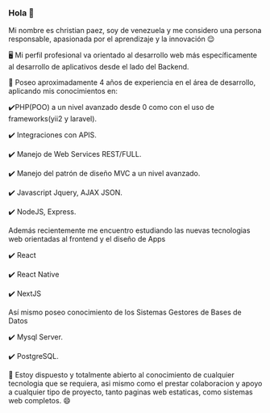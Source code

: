 ### Hola 👋

Mi nombre es christian paez, soy de venezuela y me considero una persona responsable, apasionada por el aprendizaje y la innovación :relieved:

:desktop_computer: Mi perfil profesional va orientado al desarrollo web más específicamente al desarrollo de aplicativos desde el lado del Backend.

:book: Poseo aproximadamente 4 años de experiencia en el área de desarrollo, aplicando mis conocimientos en:

   :heavy_check_mark:PHP(POO) a un nivel avanzado desde 0 como con el uso de frameworks(yii2 y laravel).


 :heavy_check_mark: Integraciones con APIS.


 :heavy_check_mark: Manejo de Web Services REST/FULL.


 :heavy_check_mark: Manejo del patrón de diseño MVC a un nivel avanzado. 


 :heavy_check_mark: Javascript Jquery, AJAX JSON.


 :heavy_check_mark: NodeJS, Express.


Además recientemente me encuentro estudiando las nuevas tecnologias web orientadas al frontend y el diseño de Apps


 :heavy_check_mark: React


 :heavy_check_mark: React Native


 :heavy_check_mark: NextJS


Así mismo poseo conocimiento de los Sistemas Gestores de Bases de Datos


 :heavy_check_mark: Mysql Server.


 :heavy_check_mark: PostgreSQL.


🔭 Estoy dispuesto y totalmente abierto al conocimiento de cualquier tecnologia que se requiera, asi mismo como el prestar colaboracion y apoyo a cualquier tipo de proyecto, tanto paginas web estaticas, como sistemas web completos. :smile:

<!--
**chpaez18/chpaez18** is a ✨ _special_ ✨ repository because its `README.md` (this file) appears on your GitHub profile.

Here are some ideas to get you started:

- 🔭 I’m currently working on ...
- 🌱 I’m currently learning ...
- 👯 I’m looking to collaborate on ...
- 🤔 I’m looking for help with ...
- 💬 Ask me about ...
- 📫 How to reach me: ...
- 😄 Pronouns: ...
- ⚡ Fun fact: ...
-->

